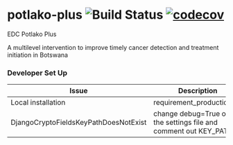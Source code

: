 # potlako-plus ![Build Status](https://github.com/potlako-code-space/potlako/actions/workflows/django.yml/badge.svg) [![codecov](https://codecov.io/gh/potlako-code-space/potlako/branch/develop/graph/badge.svg?token=2e5ca624-4d88-43b8-96f5-37a3e4617cc7)](https://codecov.io/gh/potlako-code-space/potlako)

EDC Potlako Plus

A multilevel intervention to improve timely cancer detection and treatment initiation in Botswana

### **Developer Set Up**

| Issue | Description |
| ----------- | ----------- |
| Local installation |  requirement_production.txt |
| DjangoCryptoFieldsKeyPathDoesNotExist | change debug=True on the settings file and comment out KEY_PATH |
<br/>
